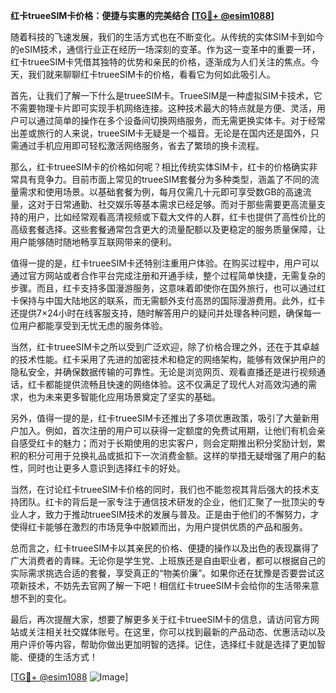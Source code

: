 **红卡trueeSIM卡价格：便捷与实惠的完美结合 [[TG💪+ @esim1088](https://t.me/s/esim1088)]**

随着科技的飞速发展，我们的生活方式也在不断变化。从传统的实体SIM卡到如今的eSIM技术，通信行业正在经历一场深刻的变革。作为这一变革中的重要一环，红卡trueeSIM卡凭借其独特的优势和亲民的价格，逐渐成为人们关注的焦点。今天，我们就来聊聊红卡trueeSIM卡的价格，看看它为何如此吸引人。

首先，让我们了解一下什么是trueeSIM卡。TrueeSIM是一种虚拟SIM卡技术，它不需要物理卡片即可实现手机网络连接。这种技术最大的特点就是方便、灵活，用户可以通过简单的操作在多个设备间切换网络服务，而无需更换实体卡。对于经常出差或旅行的人来说，trueeSIM卡无疑是一个福音。无论是在国内还是国外，只需通过手机应用即可轻松激活网络服务，省去了繁琐的换卡流程。

那么，红卡trueeSIM卡的价格如何呢？相比传统实体SIM卡，红卡的价格确实非常具有竞争力。目前市面上常见的trueeSIM套餐分为多种类型，涵盖了不同的流量需求和使用场景。以基础套餐为例，每月仅需几十元即可享受数GB的高速流量，这对于日常通勤、社交娱乐等基本需求已经足够。而对于那些需要更高流量支持的用户，比如经常观看高清视频或下载大文件的人群，红卡也提供了高性价比的高级套餐选择。这些套餐通常包含更大的流量配额以及更稳定的服务质量保障，让用户能够随时随地畅享互联网带来的便利。

值得一提的是，红卡trueeSIM卡还特别注重用户体验。在购买过程中，用户可以通过官方网站或者合作平台完成注册和开通手续，整个过程简单快捷，无需复杂的步骤。而且，红卡支持多国漫游服务，这意味着即使你在国外旅行，也可以通过红卡保持与中国大陆地区的联系，而无需额外支付高昂的国际漫游费用。此外，红卡还提供7×24小时在线客服支持，随时解答用户的疑问并处理各种问题，确保每一位用户都能享受到无忧无虑的服务体验。

当然，红卡trueeSIM卡之所以受到广泛欢迎，除了价格合理之外，还在于其卓越的技术性能。红卡采用了先进的加密技术和稳定的网络架构，能够有效保护用户的隐私安全，并确保数据传输的可靠性。无论是浏览网页、观看直播还是进行视频通话，红卡都能提供流畅且快速的网络体验。这不仅满足了现代人对高效沟通的需求，也为未来更多智能化应用场景奠定了坚实的基础。

另外，值得一提的是，红卡trueeSIM卡还推出了多项优惠政策，吸引了大量新用户加入。例如，首次注册的用户可以获得一定额度的免费试用期，让他们有机会亲自感受红卡的魅力；而对于长期使用的忠实客户，则会定期推出积分奖励计划，累积的积分可用于兑换礼品或抵扣下一次消费金额。这样的举措无疑增强了用户的黏性，同时也让更多人意识到选择红卡的好处。

当然，在讨论红卡trueeSIM卡价格的同时，我们也不能忽视其背后强大的技术支持团队。红卡的背后是一家专注于通信技术研发的企业，他们汇聚了一批顶尖的专业人才，致力于推动trueeSIM技术的发展与普及。正是由于他们的不懈努力，才使得红卡能够在激烈的市场竞争中脱颖而出，为用户提供优质的产品和服务。

总而言之，红卡trueeSIM卡以其亲民的价格、便捷的操作以及出色的表现赢得了广大消费者的青睐。无论你是学生党、上班族还是自由职业者，都可以根据自己的实际需求挑选合适的套餐，享受真正的“物美价廉”。如果你还在犹豫是否要尝试这项新技术，不妨先去官网了解一下吧！相信红卡trueeSIM卡会给你的生活带来意想不到的变化。

最后，再次提醒大家，想要了解更多关于红卡trueeSIM卡的信息，请访问官方网站或关注相关社交媒体账号。在这里，你可以找到最新的产品动态、优惠活动以及用户评价等内容，帮助你做出更加明智的选择。记住，选择红卡就是选择了更加智能、便捷的生活方式！

[[TG💪+ @esim1088](https://t.me/s/esim1088) ![Image](https://i.postimg.cc/4NQfJmqS/Snipaste-2025-05-13-00-14-12.png)]